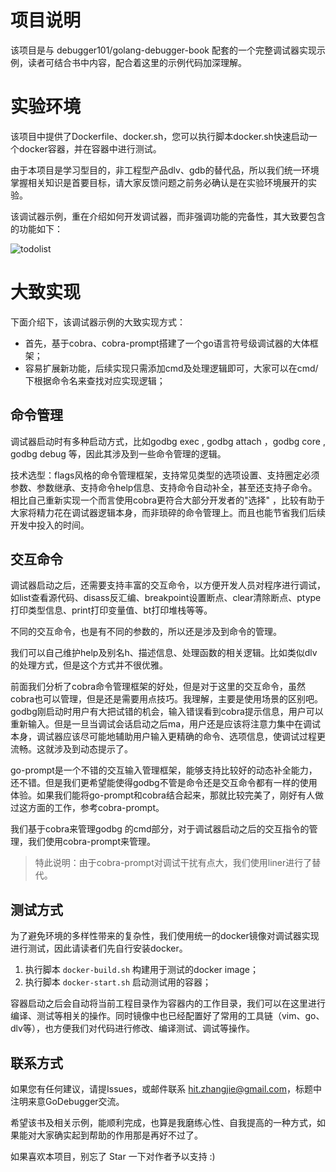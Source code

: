 # 项目说明

该项目是与 debugger101/golang-debugger-book 配套的一个完整调试器实现示例，读者可结合书中内容，配合着这里的示例代码加深理解。

# 实验环境

该项目中提供了Dockerfile、docker.sh，您可以执行脚本docker.sh快速启动一个docker容器，并在容器中进行测试。

由于本项目是学习型目的，非工程型产品dlv、gdb的替代品，所以我们统一环境掌握相关知识是首要目标，请大家反馈问题之前务必确认是在实验环境展开的实验。

该调试器示例，重在介绍如何开发调试器，而非强调功能的完备性，其大致要包含的功能如下：

![todolist](todolist.PNG)

# 大致实现

下面介绍下，该调试器示例的大致实现方式：

- 首先，基于cobra、cobra-prompt搭建了一个go语言符号级调试器的大体框架；
- 容易扩展新功能，后续实现只需添加cmd及处理逻辑即可，大家可以在cmd/下根据命令名来查找对应实现逻辑；

## 命令管理

调试器启动时有多种启动方式，比如godbg exec <prog>, godbg attach <pid>，godbg core <coredump>, godbg debug <project>等，因此其涉及到一些命令管理的逻辑。

技术选型：flags风格的命令管理框架，支持常见类型的选项设置、支持圈定必须参数、参数继承、支持命令help信息、支持命令自动补全，甚至还支持子命令。相比自己重新实现一个而言使用cobra更符合大部分开发者的"选择"
，比较有助于大家将精力花在调试器逻辑本身，而非琐碎的命令管理上。而且也能节省我们后续开发中投入的时间。

## 交互命令

调试器启动之后，还需要支持丰富的交互命令，以方便开发人员对程序进行调试，如list查看源代码、disass反汇编、breakpoint设置断点、clear清除断点、ptype打印类型信息、print打印变量值、bt打印堆栈等等。

不同的交互命令，也是有不同的参数的，所以还是涉及到命令的管理。

我们可以自己维护help及别名h、描述信息、处理函数的相关逻辑。比如类似dlv的处理方式，但是这个方式并不很优雅。

前面我们分析了cobra命令管理框架的好处，但是对于这里的交互命令，虽然cobra也可以管理，但是还是需要用点技巧。我理解，主要是使用场景的区别吧。godbg刚启动时用户有大把试错的机会，输入错误看到cobra提示信息，用户可以重新输入。但是一旦当调试会话启动之后ma，用户还是应该将注意力集中在调试本身，调试器应该尽可能地辅助用户输入更精确的命令、选项信息，使调试过程更流畅。这就涉及到动态提示了。

go-prompt是一个不错的交互输入管理框架，能够支持比较好的动态补全能力，还不错。但是我们更希望能使得godbg不管是命令还是交互命令都有一样的使用体验。如果我们能将go-prompt和cobra结合起来，那就比较完美了，刚好有人做过这方面的工作，参考cobra-prompt。

我们基于cobra来管理godbg <cmd>的cmd部分，对于调试器启动之后的交互指令的管理，我们使用cobra-prompt来管理。

> 特此说明：由于cobra-prompt对调试干扰有点大，我们使用liner进行了替代。

## 测试方式

为了避免环境的多样性带来的复杂性，我们使用统一的docker镜像对调试器实现进行测试，因此请读者们先自行安装docker。

1. 执行脚本 `docker-build.sh` 构建用于测试的docker image；
2. 执行脚本 `docker-start.sh` 启动测试用的容器；

容器启动之后会自动将当前工程目录作为容器内的工作目录，我们可以在这里进行编译、测试等相关的操作。同时镜像中也已经配置好了常用的工具链（vim、go、dlv等），也方便我们对代码进行修改、编译测试、调试等操作。

## 联系方式

如果您有任何建议，请提Issues，或邮件联系 hit.zhangjie@gmail.com，标题中注明来意GoDebugger交流。

希望该书及相关示例，能顺利完成，也算是我磨练心性、自我提高的一种方式，如果能对大家确实起到帮助的作用那是再好不过了。

如果喜欢本项目，别忘了 Star 一下对作者予以支持 :)
